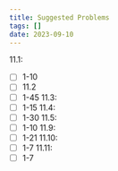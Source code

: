 ```yaml
---
title: Suggested Problems
tags: []
date: 2023-09-10
---
```

11.1: 
- [ ] 1-10
- [ ] 11.2
- [ ] 1-45
11.3: 
- [ ] 1-15
11.4: 
- [ ] 1-30
11.5: 
- [ ] 1-10
11.9: 
- [ ] 1-21
11.10: 
- [ ] 1-7
11.11:
- [ ] 1-7